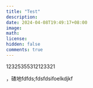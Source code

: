 ```yaml
---
title: "Test"
description: 
date: 2024-04-08T19:49:17+08:00
image: 
math: 
license: 
hidden: false
comments: true
---
```




12325355312123321

，碴地fdfds;fdsfdsifoelkdjkf

